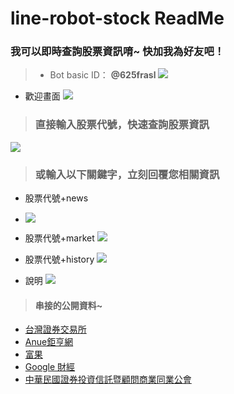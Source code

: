 # line-robot-stock ReadMe

### 我可以即時查詢股票資訊唷~ 快加我為好友吧！
> - Bot basic ID： **@625frasl**
![](https://i.imgur.com/onyXT0o.png)

- 歡迎畫面
![](https://i.imgur.com/MGDtw1t.png)


> ### 直接輸入股票代號，快速查詢股票資訊
![](https://i.imgur.com/gnBmjXv.png)




> ### 或輸入以下關鍵字，立刻回覆您相關資訊
- 股票代號+news
- ![](https://i.imgur.com/geiX1J8.png)


- 股票代號+market
 ![](https://i.imgur.com/9UUcJun.png)


- 股票代號+history
 ![](https://i.imgur.com/nOEJSND.png)


- 說明
 ![](https://i.imgur.com/P8i5CJI.png)

> #### 串接的公開資料~
- [台灣證券交易所](https://www.twse.com.tw/zh/)
- [Anue鉅亨網](https://www.cnyes.com/twstock/index.htm)
- [富果](https://www.fugle.tw/)
- [Google 財經](https://www.google.com/finance/)
- [中華民國證券投資信託暨顧問商業同業公會](https://www.sitca.org.tw/index_pc.aspx)